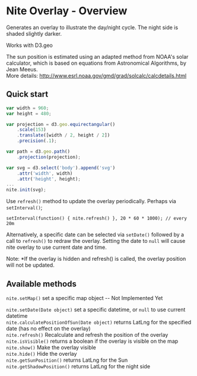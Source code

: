 # Nite Overlay - Overview

Generates an overlay to illustrate the day/night cycle. The night side is shaded slightly darker.

Works with D3.geo

The sun position is estimated using an adapted method from NOAA's solar calculator, which is based on equations from Astronomical Algorithms, by Jean Meeus.  
More details: http://www.esrl.noaa.gov/gmd/grad/solcalc/calcdetails.html

## Quick start

```javascript
var width = 960;
var height = 480;

var projection = d3.geo.equirectangular()
    .scale(153)
    .translate([width / 2, height / 2])
    .precision(.1);

var path = d3.geo.path()
    .projection(projection);

var svg = d3.select('body').append('svg')
    .attr('width', width)
    .attr('height', height);
...
nite.init(svg);
```
Use `refresh()` method to update the overlay periodically. Perhaps via `setInterval()`;

```
setInterval(function() { nite.refresh() }, 20 * 60 * 1000); // every 20m
```

Alternatively, a specific date can be selected via `setDate()` followed by a call to `refresh()` to redraw the overlay. Setting the date to `null` will cause nite overlay to use current date and time.

Note: *If the overlay is hidden and refresh() is called, the overlay position will not be updated.

## Available methods

`nite.setMap()` set a specific map object  -- Not Implemented Yet

`nite.setDate(Date object)` set a specific datetime, or `null` to use current datetime  
`nite.calculatePositionOfSun(Date object)` returns LatLng for the specified date (has no effect on the overlay)  
`nite.refresh()` Recalculate and refresh the position of the overlay  
`nite.isVisible()` returns a boolean if the overlay is visible on the map  
`nite.show()` Make the overlay visible  
`nite.hide()` Hide the overlay  
`nite.getSunPosition()` returns LatLng for the Sun  
`nite.getShadowPosition()` returns LatLng for the night side  
